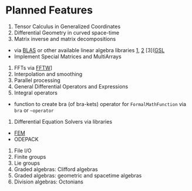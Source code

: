 

# Planned Features

1. Tensor Calculus in Generalized Coordinates 
1. Differential Geometry in curved space-time
1. Matrix inverse and matrix decompositions
  + via [BLAS](https://netlib.org/blas/index.html#_documentation) or other available linear algebra libraries [1](https://en.wikipedia.org/wiki/Comparison_of_linear_algebra_libraries), [2](https://en.wikipedia.org/wiki/List_of_numerical_libraries) [3]([GSL](http://www.gnu.org/s/gsl/)
  + Implement Special Matrices and MultiArrays
1. FFTs via [FFTW](https://en.wikipedia.org/wiki/FFTW)]
1. Interpolation and smoothing
1. Parallel processing
1. General Differential Operators and Expressions
1. Integral operators
  +	function to create bra (of bra-kets) operator for `FormalMathFunction` via `bra` or `~operator`
1. Differential Equation Solvers via libraries
  + [FEM](https://en.wikipedia.org/wiki/Category:Finite_element_software)
  + ODEPACK
1. File I/O
1. Finite groups
1. Lie groups
1. Graded algebras: Clifford algebras
1. Graded algebras: geometric and spacetime algebras
1. Division algebras: Octonians